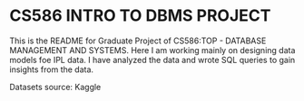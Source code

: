 # CS586 INTRO TO DBMS PROJECT

This is the README for Graduate Project of CS586:TOP - DATABASE MANAGEMENT AND SYSTEMS. Here I am  working mainly on designing data models foe IPL data. I have analyzed the data and wrote SQL queries to gain insights from the data. 

Datasets source: Kaggle

